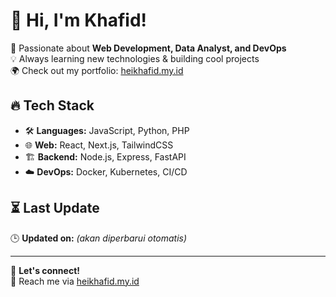 # 👋 Hi, I'm Khafid!

🚀 Passionate about **Web Development, Data Analyst, and DevOps**  
💡 Always learning new technologies & building cool projects  
🌍 Check out my portfolio: [heikhafid.my.id](https://heikhafid.my.id)  

## 🔥 Tech Stack
- 🛠️ **Languages:** JavaScript, Python, PHP  
- 🌐 **Web:** React, Next.js, TailwindCSS  
- 🏗️ **Backend:** Node.js, Express, FastAPI  
- ☁️ **DevOps:** Docker, Kubernetes, CI/CD  

## ⏳ Last Update  
🕒 **Updated on:** _(akan diperbarui otomatis)_

---
💬 **Let's connect!**  
📩 Reach me via [heikhafid.my.id](https://heikhafid.my.id) 
